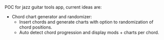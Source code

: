 POC for jazz guitar tools app, current ideas are:

- Chord chart generator and randomizer:
  - Insert chords and generate charts with option to randomization of chord positions.
  - Auto detect chord progression and display mods + charts per chord.

